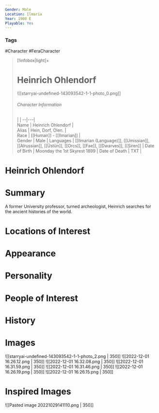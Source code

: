 ```yaml
---
Gender: Male
Location: Ilmaria
Year: 1900 E
Playable: Yes
---
```


### Tags
#Character #FeraCharacter

> [!infobox|light]+  
> # Heinrich Ohlendorf  
> ![[starryai-undefined-143093542-1-1-photo_0.png]]  
> ###### Character Information
>  |   |
> --|---|  
> Name | Heinrich Ohlendorf |  
> Alias | Hein, Dorf,  Olen. |  
> Race | [[Human]] - [[Ilmarian]] |  
> Gender | Male |
> Languages | [[Ilmarian (Language)]], [[Umissian]], [[Alrussian]], [[Üstün]], [[Orcs]], [[Fae]], [[Dwarves]], [[Siren]] |
> Date of Birth | Moonday the 1st Skyrest 1899 |
> Date of Death | TXT |

# Heinrich Ohlendorf


# Summary
A former University professor, turned archeologist, Heinrich searches for the ancient histories of the world.

# Locations of Interest

# Appearance

# Personality

# People of Interest

# History

# Images
![[starryai-undefined-143093542-1-1-photo_2.png | 350]]
![[2022-12-01 16.26.12.png | 350]]
![[2022-12-01 16.32.08.png | 350]]
![[2022-12-01 16.31.59.png | 350]]
![[2022-12-01 16.31.46.png | 350]]
![[2022-12-01 16.26.19.png | 350]]
![[2022-12-01 16.26.15.png | 350]]

# Inspired Images
![[Pasted image 20221029141110.png | 350]]